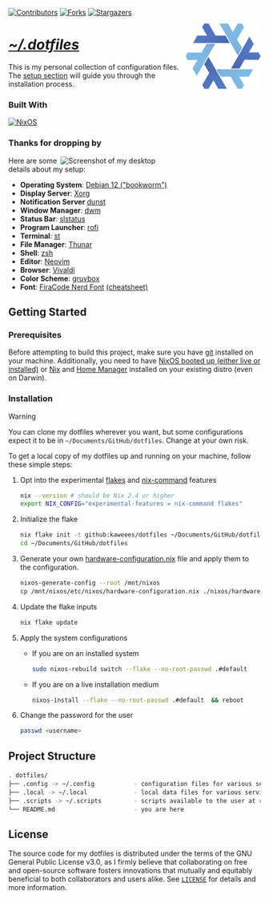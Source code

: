 <!-- PROJECT SHIELDS -->
<!--
*** I'm using markdown "reference style" links for readability.
*** Reference links are enclosed in brackets [ ] instead of parentheses ( ).
*** See the bottom of this document for the declaration of the reference variables
*** for contributors-url, forks-url, etc. This is an optional, concise syntax you may use.
*** https://www.markdownguide.org/basic-syntax/#reference-style-links
-->
<div align="left">

[![Contributors][contributors-shield]][contributors-url]
[![Forks][forks-shield]][forks-url]
[![Stargazers][stars-shield]][stars-url]

</div>

<a href="https://github.com/Kaweees/dotfiles">
  <img alt="NixOS Logo" src="assets/img/nixos.png" align="right" width="150">
</a>

<div align="left">
  <h1><em><a href="https://miguelvf.dev/blog/dotfiles/compendium">~/.dotfiles</a></em></h1>
</div>

<!-- ABOUT THE PROJECT -->

This is my personal collection of configuration files. The [setup section](#installation) will guide you through the installation process.

### Built With

[![NixOS][NixOS-shield]][NixOS-url]

### Thanks for dropping by

<img src="assets/img/screenshot.png" alt="Screenshot of my desktop" align="right" width="400px">

Here are some details about my setup:

+ **Operating System**: [Debian 12 ("bookworm")](https://www.debian.org/releases/bookworm/)
+ **Display Server**: [Xorg](https://www.x.org/wiki/)
+ **Notification Server** [dunst](https://github.com/dunst-project/dunst)
+ **Window Manager**: [dwm](https://tools.suckless.org/dwm/)
+ **Status Bar**: [slstatus](https://tools.suckless.org/slstatus/)
+ **Program Launcher**: [rofi](https://davatorium.github.io/rofi/)
+ **Terminal**: [st](https://st.suckless.org/)
+ **File Manager**: [Thunar](https://git.xfce.org/xfce/thunar/)
+ **Shell**: [zsh](https://www.zsh.org/)
+ **Editor**: [Neovim](https://neovim.io/)
+ **Browser**: [Vivaldi](https://vivaldi.com)
+ **Color Scheme**: [gruvbox](https://github.com/morhetz/gruvbox)
+ **Font**: [FiraCode Nerd Font](https://github.com/kranack/FiraCode) [(cheatsheet)](https://www.nerdfonts.com/cheat-sheet)

<!-- GETTING STARTED -->
## Getting Started

### Prerequisites

Before attempting to build this project, make sure you have [git](https://mccd.space/posts/git-to-deploy/) installed on your machine. Additionally, you need to have [NixOS booted up (either live or installed)](https://nixos.org/download#download-nixos) or [Nix](https://nixos.org/download.html#nix) and [Home Manager](https://nix.dev/home-manager) installed on your existing distro (even on Darwin).

### Installation

> [!WARNING]
> You can clone my dotfiles wherever you want, but some configurations expect it to be in `~/Documents/GitHub/dotfiles`. Change at your own risk.

To get a local copy of my dotfiles up and running on your machine, follow these simple steps:

1. Opt into the experimental [flakes](https://nixos.wiki/wiki/flakes) and [nix-command](https://nixos.wiki/wiki/Nix_command) features

   ```sh
   nix --version # should be Nix 2.4 or higher
   export NIX_CONFIG="experimental-features = nix-command flakes"
   ```

2. Initialize the flake

   ```sh
   nix flake init -t github:kaweees/dotfiles ~/Documents/GitHub/dotfiles
   cd ~/Documents/GitHub/dotfiles
   ```

3. Generate your own [hardware-configuration.nix](./nixos/hardware-configuration.nix) file and apply them to the configuration.

   ```sh
   nixos-generate-config --root /mnt/nixos
   cp /mnt/nixos/etc/nixos/hardware-configuration.nix ./nixos/hardware-configuration.nix
   ```

4. Update the flake inputs

   ```sh
   nix flake update
   ```

5. Apply the system configurations

   + If you are on an installed system

      ```sh
      sudo nixos-rebuild switch --flake --no-root-passwd .#default
      ```

   + If you are on a live installation medium

      ```sh
      nixos-install --flake --no-root-passwd .#default  && reboot
      ```

6. Change the password for the user

   ```sh
   passwd <username>
   ```

<!-- PROJECT FILE STRUCTURE -->
## Project Structure

```sh
. dotfiles/
├── .config -> ~/.config           - configuration files for various services
├── .local -> ~/.local             - local data files for various services
├── .scripts -> ~/.scripts         - scripts available to the user at runtime
└── README.md                      - you are here
```

## License

The source code for my dotfiles is distributed under the terms of the GNU General Public License v3.0, as I firmly believe that collaborating on free and open-source software fosters innovations that mutually and equitably beneficial to both collaborators and users alike. See [`LICENSE`](./LICENSE) for details and more information.

<!-- MARKDOWN LINKS & IMAGES -->
<!-- https://www.markdownguide.org/basic-syntax/#reference-style-links -->

[contributors-shield]: https://img.shields.io/github/contributors/Kaweees/dotfiles.svg?style=for-the-badge
[contributors-url]: https://github.com/Kaweees/dotfiles/graphs/contributors
[forks-shield]: https://img.shields.io/github/forks/Kaweees/dotfiles.svg?style=for-the-badge
[forks-url]: https://github.com/Kaweees/dotfiles/network/members
[stars-shield]: https://img.shields.io/github/stars/Kaweees/dotfiles.svg?style=for-the-badge
[stars-url]: https://github.com/Kaweees/dotfiles/stargazers

<!-- MARKDOWN SHIELD BAGDES & LINKS -->
<!-- https://github.com/Ileriayo/markdown-badges -->
[NixOS-shield]: https://img.shields.io/badge/NIXOS-%23008080.svg?style=for-the-badge&logo=NixOS&logoColor=5277C3&labelColor=222222&color=5277C3
[NixOS-url]: https://nixos.org/
